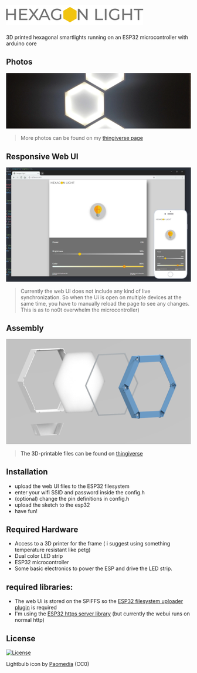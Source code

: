 
# <img src="logo.svg" title="webUI screenshot" alt="webUI screenshot">


3D printed  hexagonal smartlights running on an ESP32 microcontroller with arduino core


## Photos
![photo2](photo2.jpg)
>More photos can be found on my <a href ="https://www.thingiverse.com/thing:3785919">thingiverse page<a/>

## Responsive Web UI
![responsive web UI](webui.jpg)
>Currently the web UI does not include any kind of live synchronization. So when the Ui is open on multiple devices at the same time, you have to manually reload the page to see any changes. This is as to no0t overwhelm the microcontroller)

## Assembly
![assembly](assembly.png)
>The 3D-printable files can be found on <a href="https://www.thingiverse.com/thing:3785919">thingiverse<a/>

## Installation
- upload the web UI files to the ESP32 filesystem
- enter your wifi SSID and password inside the config.h
- (optional) change the pin definitions in config.h
- upload the sketch to the esp32
- have fun!

## Required Hardware
- Access to a 3D printer for the frame ( i suggest using something temperature resistant like petg)
- Dual color LED strip
- ESP32 microcontroller
- Some basic electronics to power the ESP and drive the LED strip.

## required libraries:
- The web Ui is stored on the SPIFFS so the <a href="https://github.com/me-no-dev/arduino-esp32fs-plugin">ESP32 filesystem uploader plugin<a/> is required
- I'm using the <a href="https://github.com/fhessel/esp32_https_server">ESP32 https server library<a/> (but currently the webui runs on normal http)

## License
[![License](http://img.shields.io/:license-mit-blue.svg?style=flat-square)](http://badges.mit-license.org)

Lightbulb icon by <a href="http://www.iconarchive.com/show/small-n-flat-icons-by-paomedia/light-bulb-icon.html">Paomedia<a/> (CC0)
